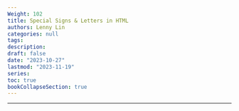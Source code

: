 ```yaml
---
Weight: 102
title: Special Signs & Letters in HTML
authors: Lenny Lin
categories: null
tags: 
description: 
draft: false
date: "2023-10-27"
lastmod: "2023-11-19"
series:
toc: true
bookCollapseSection: true
---
```



<!--more-->

---



